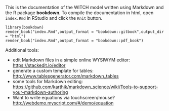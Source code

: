 This is the documentation of the WITCH model written using Markdown and the R package **bookdown**. To compile the documentation in html, open `index.Rmd` in RStudio and click the `Knit` button.

```{r}
library(bookdown)
render_book("index.Rmd",output_format = "bookdown::gitbook",output_dir = "html")
render_book("index.Rmd",output_format = "bookdown::pdf_book")
```

Additional tools:

 - edit Markdown files in a simple online WYSIWYM editor: https://stackedit.io/editor
 - generate a custom template for tables: http://www.tablesgenerator.com/markdown_tables
 - some tools for Markdown editing: https://github.com/karthik/markdown_science/wiki/Tools-to-support-your-markdown-authoring
 - Want to write equations via touchscreen/mouse? http://webdemo.myscript.com/#/demo/equation
